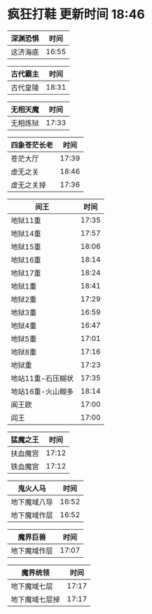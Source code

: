 # 疯狂打鞋 更新时间 18:46

| 深渊恐惧   | 时间    |
|--------|-------|
| 这济海底 | 16:55 |

| 古代霸主   | 时间    |
|--------|-------|
| 古代皇陵 | 18:31 |

| 无相天魔   | 时间    |
|--------|-------|
| 无相炼狱 | 17:33 |

| 四象苍茫长老   | 时间    |
|--------|-------|
| 苍茫大厅 | 17:39 |
| 虚无之关 | 18:46 |
| 虚无之关掉 | 17:36 |

| 间王   | 时间    |
|--------|-------|
| 地狱11重 | 17:35 |
| 地狱14重 | 17:57 |
| 地狱15重 | 18:06 |
| 地狱16重 | 18:14 |
| 地狱17重 | 18:24 |
| 地狱1重 | 18:41 |
| 地狱2重 | 17:29 |
| 地狱3重 | 16:59 |
| 地狱4重 | 16:47 |
| 地狱5重 | 17:01 |
| 地狱8重 | 17:16 |
| 地狱重 | 17:23 |
| 地站11重-石压糊状 | 17:35 |
| 地站16重-火山糊多 | 18:14 |
| 闻王欧 | 17:00 |
| 阎王 | 17:00 |

| 猛魔之王   | 时间    |
|--------|-------|
| 扶血魔宫 | 17:12 |
| 铁血魔宫 | 17:12 |

| 鬼火人马   | 时间    |
|--------|-------|
| 地下魔域八导 | 16:52 |
| 地下魔域作层 | 16:52 |

| 魔界巨兽   | 时间    |
|--------|-------|
| 地下魔域作层 | 17:07 |

| 魔界统领   | 时间    |
|--------|-------|
| 地下魔域七层 | 17:17 |
| 地下魔域七层掉 | 17:17 |